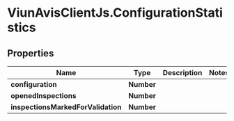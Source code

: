 # ViunAvisClientJs.ConfigurationStatistics

## Properties

Name | Type | Description | Notes
------------ | ------------- | ------------- | -------------
**configuration** | **Number** |  | 
**openedInspections** | **Number** |  | 
**inspectionsMarkedForValidation** | **Number** |  | 



